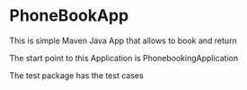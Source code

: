 # PhoneBookApp

This is simple Maven Java App that allows to book and return

The start point to this Application is PhonebookingApplication

The test package has the test cases